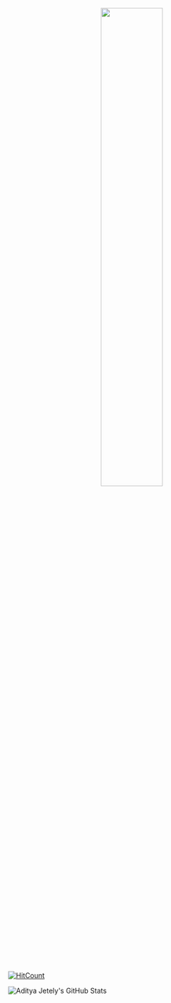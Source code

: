 <p align="center">
<img src="https://media.giphy.com/media/xT3i1acWS2AQRKHgZi/giphy.gif" width=50% />
</p>

[![HitCount](http://hits.dwyl.com/AdityaJ7/AdityaJ7/AdityaJ7.svg)](http://hits.dwyl.com/AdityaJ7/AdityaJ7/AdityaJ7)

![Aditya Jetely's GitHub Stats](https://github-readme-stats.vercel.app/api?username=AdityaJ7&show_icons=true&hide_border=true)
